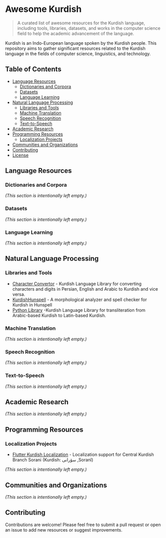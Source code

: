 # Awesome Kurdish 

> A curated list of awesome resources for the Kurdish language, including tools, libraries, datasets, and works in the computer science field to help the academic advancement of the language.

Kurdish is an Indo-European language spoken by the Kurdish people. This repository aims to gather significant resources related to the Kurdish language in the fields of computer science, linguistics, and technology.

## Table of Contents

- [Language Resources](#language-resources)
  - [Dictionaries and Corpora](#dictionaries-and-corpora)
  - [Datasets](#datasets)
  - [Language Learning](#language-learning)
- [Natural Language Processing](#natural-language-processing)
  - [Libraries and Tools](#libraries-and-tools)
  - [Machine Translation](#machine-translation)
  - [Speech Recognition](#speech-recognition)
  - [Text-to-Speech](#text-to-speech)
- [Academic Research](#academic-research)
- [Programming Resources](#programming-resources)
  - [Localization Projects](#localization-projects)
- [Communities and Organizations](#communities-and-organizations)
- [Contributing](#contributing)
- [License](#license)

## Language Resources

### Dictionaries and Corpora

*(This section is intentionally left empty.)*

### Datasets

*(This section is intentionally left empty.)*

### Language Learning

*(This section is intentionally left empty.)*

## Natural Language Processing

### Libraries and Tools

- [Character Convertor](https://github.com/0xdolan/kurdish) - Kurdish Language Library for converting characters and digits in Persian, English and Arabic to Kurdish and vice versa.
- [KurdishHunspell](https://github.com/sinaahmadi/KurdishHunspell) - A morphological analyzer and spell checker for Kurdish in Hunspell
- [Python Library](https://pypi.org/project/kurdish/) -Kurdish Language Library for transliteration from Arabic-based Kurdish to Latin-based Kurdish.

### Machine Translation

*(This section is intentionally left empty.)*

### Speech Recognition

*(This section is intentionally left empty.)*

### Text-to-Speech

*(This section is intentionally left empty.)*

## Academic Research

*(This section is intentionally left empty.)*

## Programming Resources

### Localization Projects
- [Flutter Kurdish Localization](https://github.com/aminsamad/flutter_kurdish_localization) -  Localization support for Central Kurdish Branch Sorani (Kurdish: سۆرانی ,Soranî‎)

*(This section is intentionally left empty.)*

## Communities and Organizations

*(This section is intentionally left empty.)*

## Contributing

Contributions are welcome! Please feel free to submit a pull request or open an issue to add new resources or suggest improvements.
